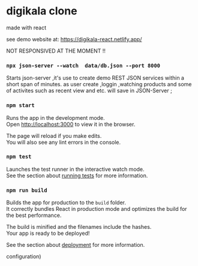 # digikala clone
made with react

see demo website at:
https://digikala-react.netlify.app/

NOT RESPONSIVED AT THE MOMENT !!




### `npx json-server --watch  data/db.json --port 8000`
Starts json-server ,it's use to create demo REST JSON services within a short span of minutes.
as user create ,loggin ,watching products and some of activites such as recent view and etc. will
save in JSON-Server ;

### `npm start`

Runs the app in the development mode.\
Open [http://localhost:3000](http://localhost:3000) to view it in the browser.

The page will reload if you make edits.\
You will also see any lint errors in the console.

### `npm test`

Launches the test runner in the interactive watch mode.\
See the section about [running tests](https://facebook.github.io/create-react-app/docs/running-tests) for more information.

### `npm run build`

Builds the app for production to the `build` folder.\
It correctly bundles React in production mode and optimizes the build for the best performance.

The build is minified and the filenames include the hashes.\
Your app is ready to be deployed!

See the section about [deployment](https://facebook.github.io/create-react-app/docs/deployment) for more information.

configuration)

